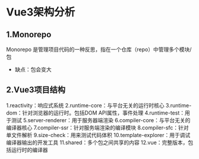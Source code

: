 # Vue3架构分析
## 1.Monorepo
Monorepo 是管理项目代码的一种反思，指在一个仓库（repo）中管理多个模块/包

- 缺点：包会变大

## 2.Vue3项目结构
1.reactivity：响应式系统
2.runtime-core：与平台无关的运行时核心
3.runtime-dom：针对浏览器的运行时。包括DOM API属性，事件处理
4.runtime-test：用于测试
5.server-renderer：用于服务器端渲染
6.compiler-core：与平台无关的编译器核心
7.compiler-ssr：针对服务端渲染的编译模块
8.compiler-sfc：针对单文件解析
9.size-check：用来测试代码体积
10.template-explorer：用于调试编译器输出的开发工具
11.shared：多个包之间共享的内容
12.vue：完整版本，包括运行时的编译器